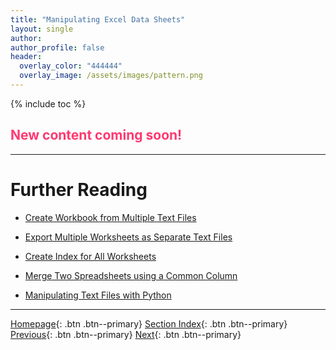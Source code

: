 ```yaml
---
title: "Manipulating Excel Data Sheets"
layout: single
author:
author_profile: false
header:
  overlay_color: "444444"
  overlay_image: /assets/images/pattern.png
---
```


{% include toc %}

## <span style="color: #ff3870;">New content coming soon!</span>







___
# Further Reading
* [Create Workbook from Multiple Text Files](02-tutorial-create-workbook-from-multiple-files)
* [Export Multiple Worksheets as Separate Text Files](03-tutorial-export-multiple-worksheets)
* [Create Index for All Worksheets](04-tutorial-create-index-for-all-worksheets)
* [Merge Two Spreadsheets using a Common Column](05-tutorial-merge-spreadsheets-by-column)

* [Manipulating Text Files with Python](../02-PYTHON/01-manipulate-data-with-python)


___

[Homepage](../../../index.md){: .btn  .btn--primary}
[Section Index](../../00-DataParsing-LandingPage){: .btn  .btn--primary}
[Previous](../01-data-manipulation){: .btn  .btn--primary}
[Next](02-tutorial-create-workbook-from-multiple-files){: .btn  .btn--primary}
